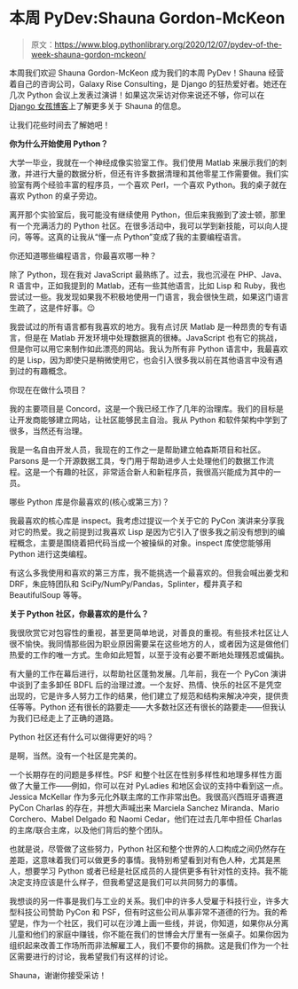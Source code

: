# 本周 PyDev:Shauna Gordon-McKeon

> 原文：<https://www.blog.pythonlibrary.org/2020/12/07/pydev-of-the-week-shauna-gordon-mckeon/>

本周我们欢迎 Shauna Gordon-McKeon 成为我们的本周 PyDev！Shauna 经营着自己的咨询公司，Galaxy Rise Consulting，是 Django 的狂热爱好者。她还在几次 Python 会议上发表过演讲！如果这次采访对你来说还不够，你可以在 [Django 女孩博客](https://blog.djangogirls.org/post/132875295693/your-django-story-meet-shauna-gordon-mckeon)上了解更多关于 Shauna 的信息。

让我们花些时间去了解她吧！

**你为什么开始使用 Python？**

大学一毕业，我就在一个神经成像实验室工作。我们使用 Matlab 来展示我们的刺激，并进行大量的数据分析，但还有许多数据清理和其他零星工作需要做。我们实验室有两个经验丰富的程序员，一个喜欢 Perl，一个喜欢 Python。我的桌子就在喜欢 Python 的桌子旁边。

离开那个实验室后，我可能没有继续使用 Python，但后来我搬到了波士顿，那里有一个充满活力的 Python 社区。在很多活动中，我可以学到新技能，可以向人提问，等等。这真的让我从“懂一点 Python”变成了我的主要编程语言。

你还知道哪些编程语言，你最喜欢哪一种？

除了 Python，现在我对 JavaScript 最熟练了。过去，我也沉浸在 PHP、Java、R 语言中，正如我提到的 Matlab，还有一些其他语言，比如 Lisp 和 Ruby，我也尝试过一些。我发现如果我不积极地使用一门语言，我会很快生疏，如果这门语言生疏了，这是件好事。😉

我尝试过的所有语言都有我喜欢的地方。我有点讨厌 Matlab 是一种昂贵的专有语言，但是在 Matlab 开发环境中处理数据真的很棒。JavaScript 也有它的挑战，但是你可以用它来制作如此漂亮的网站。我认为所有非 Python 语言中，我最喜欢的是 Lisp，因为即使只是稍微使用它，也会引入很多我以前在其他语言中没有遇到过的有趣概念。

你现在在做什么项目？

我的主要项目是 Concord，这是一个我已经工作了几年的治理库。我们的目标是让开发商能够建立网站，让社区能够民主自治。我从 Python 和软件架构中学到了很多，当然还有治理。

我是一名自由开发人员，我现在的工作之一是帮助建立帕森斯项目和社区。Parsons 是一个开源数据工具，专门用于帮助进步人士处理他们的数据工作流程。这是一个有趣的社区，非常适合新人和新程序员，我很高兴能成为其中的一员。

哪些 Python 库是你最喜欢的(核心或第三方)？

我最喜欢的核心库是 inspect。我考虑过提议一个关于它的 PyCon 演讲来分享我对它的热爱。我之前提到过我喜欢 Lisp 是因为它引入了很多我之前没有想到的编程概念，主要是围绕着把代码当成一个被操纵的对象。inspect 库使您能够用 Python 进行这类编程。

有这么多我使用和喜欢的第三方库，我不能挑选一个最喜欢的。但我会喊出姜戈和 DRF，朱庇特团队和 SciPy/NumPy/Pandas，Splinter，樱井真子和 BeautifulSoup 等等。

**关于 Python 社区，你最喜欢的是什么？**

我很欣赏它对包容性的重视，甚至更简单地说，对善良的重视。有些技术社区让人很不愉快。我同情那些因为职业原因需要呆在这些地方的人，或者因为这是做他们热爱的工作的唯一方式。生命如此短暂，以至于没有必要不断地处理残忍或偏执。

有大量的工作在幕后进行，以帮助社区蓬勃发展。几年前，我在一个 PyCon 演讲中谈到了圭多卸任 BDFL 后的治理过渡。一个友好、热情、快乐的社区不是凭空出现的，它是许多人努力工作的结果，他们建立了规范和结构来解决冲突，提供责任等等。Python 还有很长的路要走——大多数社区还有很长的路要走——但我认为我们已经走上了正确的道路。

Python 社区还有什么可以做得更好的吗？

是啊，当然。没有一个社区是完美的。

一个长期存在的问题是多样性。PSF 和整个社区在性别多样性和地理多样性方面做了大量工作——例如，你可以在对 PyLadies 和地区会议的支持中看到这一点。Jessica McKellar 作为多元化外联主席的工作非常出色。我很高兴西班牙语赛道 PyCon Charlas 的存在，并想大声喊出来 Marciela Sanchez Miranda、Mario Corchero、Mabel Delgado 和 Naomi Cedar，他们在过去几年中担任 Charlas 的主席/联合主席，以及他们背后的整个团队。

也就是说，尽管做了这些努力，Python 社区和整个世界的人口构成之间仍然存在差距，这意味着我们可以做更多的事情。我特别希望看到对有色人种，尤其是黑人，想要学习 Python 或者已经是社区成员的人提供更多有针对性的支持。我不能决定支持应该是什么样子，但我希望这是我们可以共同努力的事情。

我想谈的另一件事是我们与工业的关系。我们中的许多人受雇于科技行业，许多大型科技公司赞助 PyCon 和 PSF，但有时这些公司从事非常不道德的行为。我的希望是，作为一个社区，我们可以在沙滩上画一些线，并说，你知道，如果你从分离儿童和他们的家庭中赚钱，你不能在我们的世博会大厅里有一张桌子。如果你因为组织起来改善工作场所而非法解雇工人，我们不要你的捐款。这是我们作为一个社区需要进行的讨论，我希望我们有这样的讨论。

Shauna，谢谢你接受采访！